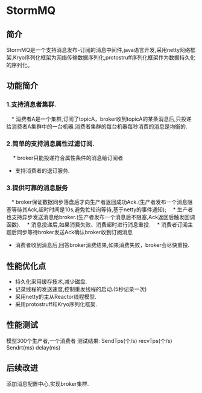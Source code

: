 # StormMQ
## 简介
StormMQ是一个支持消息发布-订阅的消息中间件,java语言开发,采用netty网络框架.Kryo序列化框架为网络传输数据序列化,protostruff序列化框架作为数据持久化的序列化。
## 功能简介
### 1.支持消息者集群.
　* 消费者A是一个集群,订阅了topicA，broker收到topicA的某条消息后,只投递给消费者A集群中的一台机器.消费者集群的每台机器每秒消费的消息是均衡的.
### 2.简单的支持消息属性过滤订阅.
　 * broker只能投递符合属性条件的消息给订阅者
   * 支持消费者的退订服务.  
### 3.提供可靠的消息服务
　* broker保证数据同步落盘后才向生产者返回成功Ack.(生产者发布一个消息阻塞等待其Ack,超时时间是10s,避免忙轮询等待,基于netty的事件通知);
　* 生产者也支持异步发送消息给broker.(生产者发布一个消息后不阻塞,Ack返回后触发回调函数).
　* 消息投递后,如果消费失败、消费超时进行消息重投.
　* 消费者订阅主题后同步等待broker发送Ack确认broker收到订阅消息
  * 消费者收到消息后,回答broker消费结果,如果消费失败，broker会尽快重投. 
## 性能优化点
  * 持久化采用缓存技术,减少磁盘.
  * 记录线程的发送速度,控制重发线程的启动.(5秒记录一次)
  * 采用netty的主从Reactor线程模型.
  * 采用protostruff和Kryo序列化框架. 
## 性能测试
   模型300个生产者,一个消费者
   测试结果:
   SendTps(个/s)  recvTps(个/s)  Sendrt(ms)   delay(ms)
## 后续改进
   添加消息配置中心,实现broker集群.  

  
  
